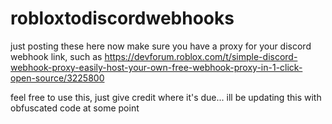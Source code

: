 # robloxtodiscordwebhooks
just posting these here now
make sure you have a proxy for your discord webhook link, such as https://devforum.roblox.com/t/simple-discord-webhook-proxy-easily-host-your-own-free-webhook-proxy-in-1-click-open-source/3225800

feel free to use this, just give credit where it's due... ill be updating this with obfuscated code at some point
